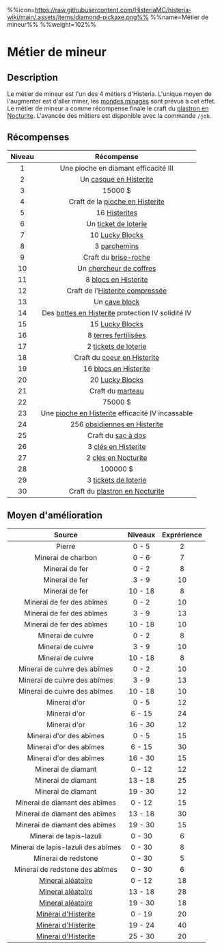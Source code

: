 %%icon=https://raw.githubusercontent.com/HisteriaMC/histeria-wiki/main/.assets/items/diamond-pickaxe.png%%
%%name=Métier de mineur%%
%%weight=102%%

# Métier de mineur
## Description
Le métier de mineur est l'un des 4 métiers d'Histeria. L'unique moyen de l'augmenter est d'aller miner, les [mondes minages](https://histeria.fr/wiki/mondes/minage-servers) sont prévus à cet effet.
Le métier de mineur a comme récompense finale le craft du [plastron en Nocturite](https://histeria.fr/wiki/armures/nocturite-chestplate).
L'avancée des métiers est disponible avec la commande `/job`.

## Récompenses

| Niveau | Récompense |
|:---:|:---:|
| 1 | Une pioche en diamant efficacité III |
| 2 | Un [casque en Histerite](https://histeria.fr/wiki/2-equipement/histerite-armor) |
| 3 | 15000 $ |
| 4 | Craft de la [pioche en Histerite](https://histeria.fr/wiki/2-equipement/tools) |
| 5 | 16 [Histerites](https://histeria.fr/wiki/1-ressources/histerite-ressources) |
| 6 | Un [ticket de loterie](https://histeria.fr/wiki/2-equipement/economy) |
| 7 | 10 [Lucky Blocks](https://histeria.fr/wiki/2-equipement/other) |
| 8 | 3 [parchemins](https://histeria.fr/wiki/2-equipement/other) |
| 9 | Craft du [brise-roche](https://histeria.fr/wiki/2-equipement/farm) |
| 10 | Un [chercheur de coffres](https/::histeria.fr/wiki/2-equipement/pillage) |
| 11 | 8 [blocs en Histerite](https://histeria.fr/wiki/1-ressources/histerite-ressources) |
| 12 | Craft de l'[Histerite compressée](https://histeria.fr/wiki/1-ressources/histerite-ressources) |
| 13 | Un [cave block](https://histeria.fr/wiki/2-equipement/pillage) |
| 14 | Des [bottes en Histerite](https://histeria.fr/wiki/2-equipement/histerite-armor) protection IV solidité IV |
| 15 | 15 [Lucky Blocks](https://histeria.fr/wiki/2-equipement/other) |
| 16 | 8 [terres fertilisées](https://histeria.fr/wiki/2-equipement/farm) |
| 17 | 2 [tickets de loterie](https://histeria.fr/wiki/2-equipement/economy) |
| 18 | Craft du [coeur en Histerite](https://histeria.fr/wiki/1-ressources/histerite-ressources) |
| 19 | 16 [blocs en Histerite](https://histeria.fr/wiki/1-ressources/histerite-ressources) |
| 20 | 20 [Lucky Blocks](https://histeria.fr/wiki/2-equipement/other) |
| 21 | Craft du [marteau](https://histeria.fr/wiki/2-equipement/tools) |
| 22 | 75000 $ |
| 23 | Une [pioche en Histerite](https://histeria.fr/wiki/é-equipement/tools) efficacité IV incassable |
| 24 | 256 [obsidiennes en Histerite](https://histeria.fr/wiki/2-equipement/obsidian) |
| 25 | Craft du [sac à dos](https://histeria.fr/wiki/2-equipement/other) |
| 26 | 3 [clés en Histerite](https://histeria.fr/wiki/2-equipement/keys) |
| 27 | 2 [clés en Nocturite](https://histeria.fr/wiki/2-equipement/keys) |
| 28 | 100000 $ |
| 29 | 3 [tickets de loterie](https://histeria.fr/wiki/2-equipement/economy) |
| 30 | Craft du [plastron en Nocturite](https://histeria.fr/wiki/armures/nocturite-chestplate) |

## Moyen d'amélioration

| Source | Niveaux | Exprérience |
|:---:|:---:|:---:|
| Pierre | 0 - 5 | 2 |
| Minerai de charbon | 0 - 6 | 7 |
| Minerai de fer | 0 - 2 | 8 |
| Minerai de fer | 3 - 9 | 10 |
| Minerai de fer | 10 - 18 | 8 |
| Minerai de fer des abîmes | 0 - 2 | 10 |
| Minerai de fer des abîmes | 3 - 9 | 13 |
| Minerai de fer des abîmes | 10 - 18 | 10 |
| Minerai de cuivre | 0 - 2 | 8 |
| Minerai de cuivre | 3 - 9 | 10 |
| Minerai de cuivre | 10 - 18 | 8 |
| Minerai de cuivre des abîmes | 0 - 2 | 10 |
| Minerai de cuivre des abîmes | 3 - 9 | 13 |
| Minerai de cuivre des abîmes | 10 - 18 | 10 |
| Minerai d'or | 0 - 5 | 12 |
| Minerai d'or | 6 - 15 | 24 |
| Minerai d'or | 16 - 30 | 12 |
| Minerai d'or des abîmes | 0 - 5 | 15 |
| Minerai d'or des abîmes | 6 - 15 | 30 |
| Minerai d'or des abîmes | 16 - 30 | 15 |
| Minerai de diamant | 0 - 12 | 12 |
| Minerai de diamant | 13 - 18 | 25 |
| Minerai de diamant | 19 - 30 | 12 |
| Minerai de diamant des abîmes | 0 - 12 | 15 |
| Minerai de diamant des abîmes | 13 - 18 | 30 |
| Minerai de diamant des abîmes | 19 - 30 | 15 |
| Minerai de lapis-lazuli | 0 - 30 | 6 |
| Minerai de lapis-lazuli des abîmes | 0 - 30 | 8 |
| Minerai de redstone | 0 - 30 | 5 |
| Minerai de redstone des abîmes | 0 - 30 | 6 |
| [Minerai aléatoire](https://histeria.fr/wiki/1-ressources/other-ressources) | 0 - 12 | 18 |
| [Minerai aléatoire](https://histeria.fr/wiki/1-ressources/other-ressources) | 13 - 18 | 28 |
| [Minerai aléatoire](https://histeria.fr/wiki/1-ressources/other-ressources) | 19 - 30 | 18 |
| [Minerai d'Histerite](https://histeria.fr/wiki/1-ressources/histerite-ressources) | 0 - 19 | 20 |
| [Minerai d'Histerite](https://histeria.fr/wiki/1-ressources/histerite-ressources) | 19 - 24 | 40 |
| [Minerai d'Histerite](https://histeria.fr/wiki/1-ressources/histerite-ressources) | 25 - 30 | 20 |
